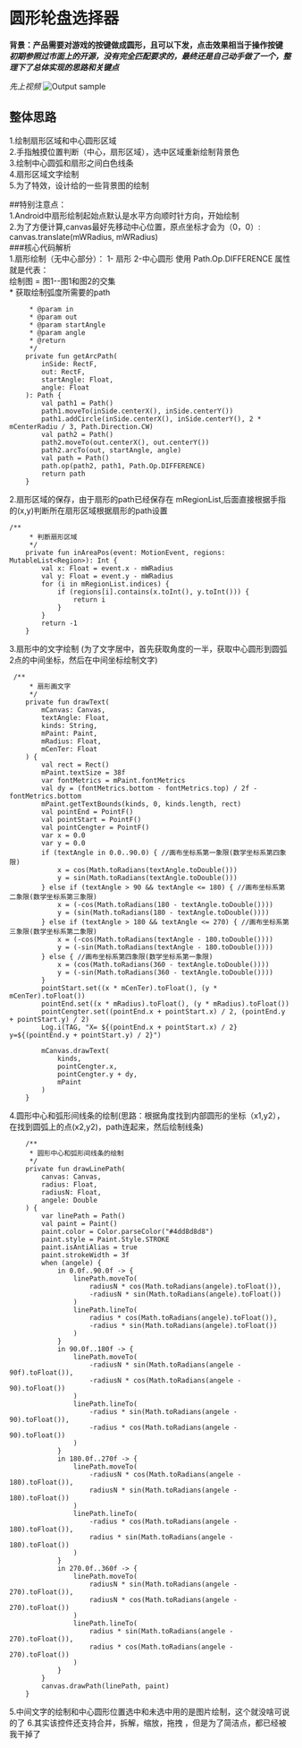 # 圆形轮盘选择器

**背景：产品需要对游戏的按键做成圆形，且可以下发，点击效果相当于操作按键**
***初期参照过市面上的开源，没有完全匹配要求的，最终还是自己动手做了一个，整理下了总体实现的思路和关键点***

*先上视频*
![Output sample](
https://github.com/androidsihai1/CircleWheelView/raw/master/%E8%BD%AE%E7%9B%98%E8%A7%86%E9%A2%91.gif)

## 整体思路<br>
1.绘制扇形区域和中心圆形区域  <br>
2.手指触摸位置判断（中心，扇形区域），选中区域重新绘制背景色  <br>
3.绘制中心圆弧和扇形之间白色线条  <br>
4.扇形区域文字绘制  <br>
5.为了特效，设计给的一些背景图的绘制  <br>


##特别注意点：  
1.Android中扇形绘制起始点默认是水平方向顺时针方向，开始绘制  
2.为了方便计算,canvas最好先移动中心位置，原点坐标才会为（0，0）:  
    canvas.translate(mWRadius, mWRadius)  
###核心代码解析  
1.扇形绘制（无中心部分）： 1- 扇形  2-中心圆形  使用 Path.Op.DIFFERENCE 属性就是代表：  
   绘制图 = 图1--图1和图2的交集  
     * 获取绘制弧度所需要的path  
```
     * @param in
     * @param out
     * @param startAngle
     * @param angle
     * @return
     */
    private fun getArcPath(
        inSide: RectF,
        out: RectF,
        startAngle: Float,
        angle: Float
    ): Path {
        val path1 = Path()
        path1.moveTo(inSide.centerX(), inSide.centerY())
        path1.addCircle(inSide.centerX(), inSide.centerY(), 2 * mCenterRadiu / 3, Path.Direction.CW)
        val path2 = Path()
        path2.moveTo(out.centerX(), out.centerY())
        path2.arcTo(out, startAngle, angle)
        val path = Path()
        path.op(path2, path1, Path.Op.DIFFERENCE)
        return path
    }
```
2.扇形区域的保存，由于扇形的path已经保存在 mRegionList,后面直接根据手指的(x,y)判断所在扇形区域根据扇形的path设置
```
/**
     * 判断扇形区域
     */
    private fun inAreaPos(event: MotionEvent, regions: MutableList<Region>): Int {
        val x: Float = event.x - mWRadius
        val y: Float = event.y - mWRadius
        for (i in mRegionList.indices) {
            if (regions[i].contains(x.toInt(), y.toInt())) {
                return i
            }
        }
        return -1
    }
```
3.扇形中的文字绘制 (为了文字居中，首先获取角度的一半，获取中心圆形到圆弧2点的中间坐标，然后在中间坐标绘制文字)
```
 /**
     * 扇形画文字
     */
    private fun drawText(
        mCanvas: Canvas,
        textAngle: Float,
        kinds: String,
        mPaint: Paint,
        mRadius: Float,
        mCenTer: Float
    ) {
        val rect = Rect()
        mPaint.textSize = 38f
        var fontMetrics = mPaint.fontMetrics
        val dy = (fontMetrics.bottom - fontMetrics.top) / 2f - fontMetrics.bottom
        mPaint.getTextBounds(kinds, 0, kinds.length, rect)
        val pointEnd = PointF()
        val pointStart = PointF()
        val pointCengter = PointF()
        var x = 0.0
        var y = 0.0
        if (textAngle in 0.0..90.0) { //画布坐标系第一象限(数学坐标系第四象限)
            x = cos(Math.toRadians(textAngle.toDouble()))
            y = sin(Math.toRadians(textAngle.toDouble()))
        } else if (textAngle > 90 && textAngle <= 180) { //画布坐标系第二象限(数学坐标系第三象限)
            x = (-cos(Math.toRadians(180 - textAngle.toDouble())))
            y = (sin(Math.toRadians(180 - textAngle.toDouble())))
        } else if (textAngle > 180 && textAngle <= 270) { //画布坐标系第三象限(数学坐标系第二象限)
            x = (-cos(Math.toRadians(textAngle - 180.toDouble())))
            y = (-sin(Math.toRadians(textAngle - 180.toDouble())))
        } else { //画布坐标系第四象限(数学坐标系第一象限)
            x = (cos(Math.toRadians(360 - textAngle.toDouble())))
            y = (-sin(Math.toRadians(360 - textAngle.toDouble())))
        }
        pointStart.set((x * mCenTer).toFloat(), (y * mCenTer).toFloat())
        pointEnd.set((x * mRadius).toFloat(), (y * mRadius).toFloat())
        pointCengter.set((pointEnd.x + pointStart.x) / 2, (pointEnd.y + pointStart.y) / 2)
        Log.i(TAG, "X= ${(pointEnd.x + pointStart.x) / 2}  y=${(pointEnd.y + pointStart.y) / 2}")

        mCanvas.drawText(
            kinds,
            pointCengter.x,
            pointCengter.y + dy,
            mPaint
        )
    }
```
4.圆形中心和弧形间线条的绘制(思路：根据角度找到内部圆形的坐标（x1,y2），在找到圆弧上的点(x2,y2)，path连起来，然后绘制线条)
```
    /**
     * 圆形中心和弧形间线条的绘制
     */
    private fun drawLinePath(
        canvas: Canvas,
        radius: Float,
        radiusN: Float,
        angele: Double
    ) {
        var linePath = Path()
        val paint = Paint()
        paint.color = Color.parseColor("#4dd8d8d8")
        paint.style = Paint.Style.STROKE
        paint.isAntiAlias = true
        paint.strokeWidth = 3f
        when (angele) {
            in 0.0f..90.0f -> {
                linePath.moveTo(
                    radiusN * cos(Math.toRadians(angele).toFloat()),
                    -radiusN * sin(Math.toRadians(angele).toFloat())
                )
                linePath.lineTo(
                    radius * cos(Math.toRadians(angele).toFloat()),
                    -radius * sin(Math.toRadians(angele).toFloat())
                )
            }
            in 90.0f..180f -> {
                linePath.moveTo(
                    -radiusN * sin(Math.toRadians(angele - 90f).toFloat()),
                    -radiusN * cos(Math.toRadians(angele - 90).toFloat())
                )
                linePath.lineTo(
                    -radius * sin(Math.toRadians(angele - 90).toFloat()),
                    -radius * cos(Math.toRadians(angele - 90).toFloat())
                )
            }
            in 180.0f..270f -> {
                linePath.moveTo(
                    -radiusN * cos(Math.toRadians(angele - 180).toFloat()),
                    radiusN * sin(Math.toRadians(angele - 180).toFloat())
                )
                linePath.lineTo(
                    -radius * cos(Math.toRadians(angele - 180).toFloat()),
                    radius * sin(Math.toRadians(angele - 180).toFloat())
                )
            }
            in 270.0f..360f -> {
                linePath.moveTo(
                    radiusN * sin(Math.toRadians(angele - 270).toFloat()),
                    radiusN * cos(Math.toRadians(angele - 270).toFloat())
                )
                linePath.lineTo(
                    radius * sin(Math.toRadians(angele - 270).toFloat()),
                    radius * cos(Math.toRadians(angele - 270).toFloat())
                )
            }
        }
        canvas.drawPath(linePath, paint)
    }
```
5.中间文字的绘制和中心圆形位置选中和未选中用的是图片绘制，这个就没啥可说的了
6.其实该控件还支持合并，拆解，缩放，拖拽  ，但是为了简洁点，都已经被我干掉了 


